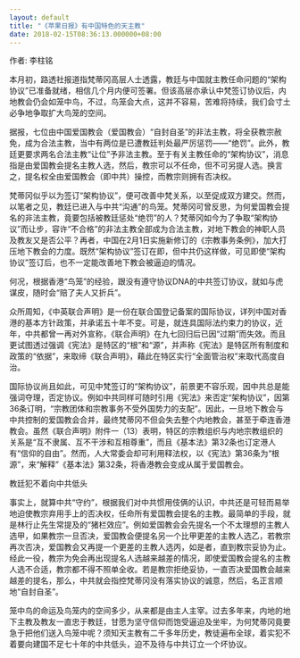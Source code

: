 ```yaml
---
layout: default
title: "《苹果日报》有中国特色的天主教"
date: 2018-02-15T08:36:13.000000+08:00
---
```


作者: 李柱铭

本月初，路透社报道指梵蒂冈高层人士透露，教廷与中国就主教任命问题的“架构协议”已准备就绪，相信几个月内便可签署。但该高层亦承认中梵签订协议后，内地教会仍会如笼中鸟，不过，鸟笼会大点，这并不容易，苦难将持续，我们会寸土必争地争取扩大鸟笼的空间。

据报，七位由中国爱国教会（爱国教会）“自封自圣”的非法主教，将全获教宗赦免，成为合法主教，当中有两位是已遭教廷判处最严厉惩罚——“绝罚”。此外，教廷更要求两名合法主教“让位”予非法主教。至于有关主教任命的“架构协议”，消息指是由爱国教会提名主教人选，然后，教宗可以不任命，但不可另提人选。换言之，提名权全由爱国教会（即中共）操控，而教宗则拥有否决权。

梵蒂冈似乎以为签订“架构协议”，便可改善中梵关系，以至促成双方建交。然而，以笔者之见，教廷已进入与中共“沟通”的鸟笼。梵蒂冈可曾反思，为何爱国教会提名的非法主教，竟要包括被教廷惩处“绝罚”的人？梵蒂冈如今为了争取“架构协议”而让步，容许“不合格”的非法主教全部成为合法主教，对地下教会的神职人员及教友又是否公平？再者，中国在2月1日实施新修订的《宗教事务条例》，加大打压地下教会的力度。既然“架构协议”签订在即，但中共仍这样做，可见即使“架构协议”签订后，也不一定能改善地下教会被逼迫的情况。

何况，根据香港“鸟笼”的经验，跟没有遵守协议DNA的中共签订协议，就如与虎谋皮，随时会“赔了夫人又折兵”。

众所周知，《中英联合声明》是一份在联合国登记备案的国际协议，详列中国对香港的基本方针政策，并承诺五十年不变。可是，就连具国际法约束力的协议，近年，中共都曾一再对外宣称，《联合声明》在九七回归后已因“过期”而失效。而且更试图透过强调《宪法》是特区的“根”和“源”，并声称《宪法》是特区所有制度和政策的“依据”，来取缔《联合声明》，藉此在特区实行“全面管治权”来取代高度自治。

国际协议尚且如此，可见中梵签订的“架构协议”，前景更不容乐观，因中共总是能强词夺理，否定协议。例如中共同样可随时引用《宪法》来否定“架构协议”，因第36条订明，“宗教团体和宗教事务不受外国势力的支配”。因此，一旦地下教会与中共控制的爱国教会合并，最终梵蒂冈不但会失去整个内地教会，甚至于牵连香港教会。虽然《联合声明》附件一（13）表明，特区的宗教组织与内地宗教组织的关系是“互不隶属、互不干涉和互相尊重”，而且《基本法》第32条也订定港人有“信仰的自由”。然而，人大常委会却可利用释法权，以《宪法》第36条为“根源”，来“解释”《基本法》第32条，将香港教会变成从属于爱国教会。

教廷犯不着向中共低头

事实上，就算中共“守约”，根据我们对中共惯用伎俩的认识，中共还是可轻而易举地迫使教宗弃用手上的否决权，任命所有爱国教会提名的主教。最简单的手段，就是林行止先生常提及的“猪栏效应”。例如爱国教会会先提名一个不太理想的主教人选甲，如果教宗一旦否决，爱国教会便提名另一个比甲更差的主教人选乙，若教宗再次否决，爱国教会又再提一个更差的主教人选丙，如是者，直到教宗妥协为止。经此一役，教宗为免会再出现提名人选越来越差的情况，即使爱国教会提名的主教人选不合适，教宗都不得不照单全收。若是教宗拒绝妥协，一直否决爱国教会越来越差的提名，那么，中共就会指控梵蒂冈没有落实协议的诚意，然后，名正言顺地“自封自圣”。

笼中鸟的命运及鸟笼内的空间多少，从来都是由主人主宰。过去多年来，内地的地下主教及教友一直忠于教廷，甘愿为坚守信仰而饱受逼迫及坐牢，为何梵蒂冈竟要急于把他们送入鸟笼中呢？须知天主教有二千多年历史，教徒遍布全球，着实犯不着要向建国不足七十年的中共低头，迫不及待与中共订立一个坏协议。


